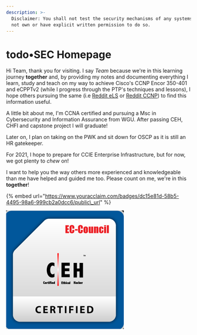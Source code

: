 ```yaml
---
description: >-
  Disclaimer: You shall not test the security mechanisms of any systems you do
  not own or have explicit written permission to do so.
---
```


# todo•SEC Homepage

Hi Team, thank you for visiting. I say _Team_ because we're in this learning journey **together** and, by providing my notes and documenting everything I learn, study and teach on my way to achieve Cisco's CCNP Encor 350-401 and eCPPTv2 \(while I progress through the PTP's techniques and lessons\), I hope others pursuing the same \(i.e [Reddit eLS](https://www.reddit.com/r/eLearnSecurity/) or [Reddit CCNP](https://www.reddit.com/r/ccnp/)\) to find this information useful. 

A little bit about me, I'm CCNA certified and pursuing a Msc in Cybersecurity and Information Assurance from WGU. After passing CEH, CHFI and capstone project I will graduate! 

Later on, I plan on taking on the PWK and sit down for OSCP as it is still an HR gatekeeper. 

For 2021, I hope to prepare for CCIE Enterprise Infrastructure, but for now, we got plenty to _chew_ on!

I want to help you the way others more experienced and knowledgeable than me have helped and guided me too. Please count on me, we're in this **together**!

{% embed url="https://www.youracclaim.com/badges/dc15e81d-58b5-4495-98a6-999cb2a0dcc6/public\_url" %}

![](.gitbook/assets/image%20%2872%29.png)

